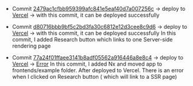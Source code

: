 - Commit [2479ac1cfbb959399afc841e5eaf40d7a007256c](https://github.com/OliverHume/nextjs-vercel-example/commit/2479ac1cfbb959399afc841e5eaf40d7a007256c) -> deploy to [Vercel](https://vercel.com/oliverhume/nextjs-vercel-example/6whAbokKDWaqJYaPdietP2mMjo18) -> with this commit, it can be deployed successfully


- Commit [d80716bbb9bf5c2bd3fa30c6812e12d3cee8c9d6](https://github.com/OliverHume/nextjs-vercel-example/commit/d80716bbb9bf5c2bd3fa30c6812e12d3cee8c9d6) -> deploy to [Vercel](https://vercel.com/oliverhume/nextjs-vercel-example/JDPnizo6HWrzDpzJL4gFWTtaLQQY) -> with this commit, it can be deployed successfully
In this commit, I added Research button which links to one Server-side rendering page

- Commit [77a24f01ffaee3141b8adf05562a916446a8e8c4](https://github.com/OliverHume/nextjs-vercel-example/commit/77a24f01ffaee3141b8adf05562a916446a8e8c4) -> deploy to [Vercel](https://vercel.com/oliverhume/nextjs-vercel-example/F7KounwDesSzLykFK9ZP6nhHBX74) -> [Error](https://vercel.com/oliverhume/nextjs-vercel-example/F7KounwDesSzLykFK9ZP6nhHBX74/functions?name=research)
In this commit, I added Nx and moved app to frontends/example folder.
After deployed to Vercel. 
There is an error when I clicked on Research button ( which will link to a SSR page)
